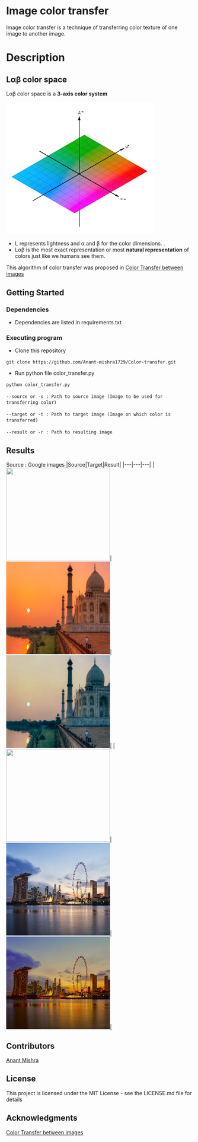 # Image color transfer

Image color transfer is a technique of transferring color texture of one image to another image.

# Description

## Lαβ color space
Lαβ color space is a **3-axis color system** 

<img src = "lab-color-space.png" width = 400>

* L represents lightness and α and β for the color dimensions. .
* Lαβ is the most exact representation or most **natural representation** of colors just like we humans see them.

This algorithm of color transfer was proposed in 
<a href="https://www.cs.tau.ac.il/~turkel/imagepapers/ColorTransfer.pdf">Color Transfer between images</a>

## Getting Started

### Dependencies 

* Dependencies are listed in requirements.txt

### Executing program

* Clone this repository

```
git clone https://github.com/Anant-mishra1729/Color-transfer.git
```
* Run python file color_transfer.py
```
python color_transfer.py 

--source or -s : Path to source image (Image to be used for transferring color)

--target or -t : Path to target image (Image on which color is transferred)

--result or -r : Path to resulting image
```

## Results
Source : Google images
|Source|Target|Result|
|---|---|---|
|<img align = "center`" src = "source/beach.jpg" width = 280 height = 250>|<img align = "center`" src = "target/taj_mahal.jpg" width = 280 height = 250>|<img align = "center`" src = "result/beach_taj_mahal.jpg" width = 280 height = 250>|
|<img align = "center`" src = "source/evening_beach.jpg" width = 280 height = 250>|<img align = "center`" src = "target/london.jpg" width = 280 height = 250>|<img align = "center`" src = "result/evening_beach_london.jpg" width = 280 height = 250>|
## Contributors

<a href="https://github.com/Anant-mishra1729">Anant Mishra</a>

## License

This project is licensed under the MIT License - see the LICENSE.md file for details

## Acknowledgments
<a href="https://www.cs.tau.ac.il/~turkel/imagepapers/ColorTransfer.pdf">Color Transfer between images</a>
